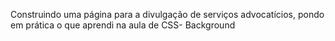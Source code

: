 Construindo uma página para a divulgação de serviços advocatícios,
pondo em prática o que aprendi na aula de CSS- Background